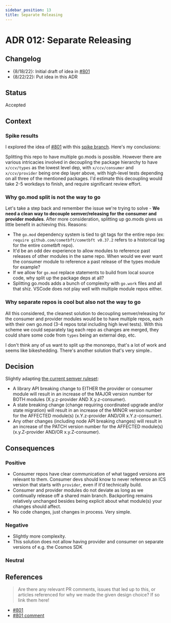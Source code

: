 ```yaml
---
sidebar_position: 13
title: Separate Releasing
---
```

# ADR 012: Separate Releasing

## Changelog

* {8/18/22}: Initial draft of idea in [#801](https://github.com/cosmos/interchain-security/issues/801)
* {8/22/22}: Put idea in this ADR

## Status

Accepted

## Context

### Spike results

I explored the idea of [#801](https://github.com/cosmos/interchain-security/issues/801) with this [spike branch](https://github.com/cosmos/interchain-security/tree/shawn%2Fgo-mod-split-aug-spike). Here's my conclusions:

Splitting this repo to have multiple go.mods is possible. However there are various intricacies involved in decoupling the package hierarchy to have `x/ccv/types` as the lowest level dep, with `x/ccv/consumer` and `x/ccv/provider` being one dep layer above, with high-level tests depending on all three of the mentioned packages. I'd estimate this decoupling would take 2-5 workdays to finish, and require significant review effort.

### Why go.mod split is not the way to go

Let's take a step back and remember the issue we're trying to solve - **We need a clean way to decouple semver/releasing for the consumer and provider modules**. After more consideration, splitting up go.mods gives us little benefit in achieving this. Reasons:

* The `go.mod` dependency system is tied to git tags for the entire repo (ex: `require github.com/cometbft/cometbft v0.37.2` refers to a historical tag for the entire cometbft repo).
* It'd be an odd dev experience to allow modules to reference past releases of other modules in the same repo. When would we ever want the consumer module to reference a past release of the types module for example?
* If we allow for `go.mod` replace statements to build from local source code, why split up the package deps at all?
* Splitting go.mods adds a bunch of complexity with `go.work` files and all that shiz. VSCode does not play well with multiple module repos either.

### Why separate repos is cool but also not the way to go

All this considered, the cleanest solution to decoupling semver/releasing for the consumer and provider modules would be to have multiple repos, each with their own go.mod (3-4 repos total including high level tests). With this scheme we could separately tag each repo as changes are merged, they could share some code from `types` being an external dep, etc.

I don't think any of us want to split up the monorepo, that's a lot of work and seems like bikeshedding. There's another solution that's very simple..  

## Decision

Slightly adapting [the current semver ruleset](https://github.com/cosmos/interchain-security/blob/cca008d856e3ffc60ec1a486871d0faa702abe26/CONTRIBUTING.md#semantic-versioning):

* A library API breaking change to EITHER the provider or consumer module will result in an increase of the MAJOR version number for BOTH modules (X.y.z-provider AND X.y.z-consumer).
* A state breaking change (change requiring coordinated upgrade and/or state migration) will result in an increase of the MINOR version number for the AFFECTED module(s) (x.Y.z-provider AND/OR x.Y.z-consumer).
* Any other changes (including node API breaking changes) will result in an increase of the PATCH version number for the AFFECTED module(s) (x.y.Z-provider AND/OR x.y.Z-consumer).

## Consequences

### Positive

* Consumer repos have clear communication of what tagged versions are relevant to them. Consumer devs should know to never reference an ICS version that starts with `provider`, even if it'd technically build.
* Consumer and provider modules do not deviate as long as we continually release off a shared main branch. Backporting remains relatively unchanged besides being explicit about what module(s) your changes should affect.
* No code changes, just changes in process. Very simple.

### Negative

* Slightly more complexity.
* This solution does not allow having provider and consumer on separate versions of e.g. the Cosmos SDK

### Neutral

## References

> Are there any relevant PR comments, issues that led up to this, or articles referenced for why we made the given design choice? If so link them here!

* [#801](https://github.com/cosmos/interchain-security/issues/801)
* [#801 comment](https://github.com/cosmos/interchain-security/issues/801#issuecomment-1683349298)

